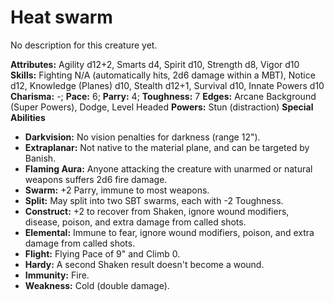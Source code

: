 # Heat swarm

No description for this creature yet.

**Attributes:** Agility d12+2, Smarts d4, Spirit d10, Strength d8, Vigor
d10
**Skills:** Fighting N/A (automatically hits, 2d6 damage within a MBT),
Notice d12, Knowledge (Planes) d10, Stealth d12+1, Survival d10, Innate
Powers d10
**Charisma:** -; **Pace:** 6; **Parry:** 4; **Toughness:** 7
**Edges:** Arcane Background (Super Powers), Dodge, Level Headed
**Powers:** Stun (distraction)
**Special Abilities**

- **Darkvision:** No vision penalties for darkness (range 12").
- **Extraplanar:** Not native to the material plane, and can be targeted
by Banish.
- **Flaming Aura:** Anyone attacking the creature with unarmed or
natural weapons suffers 2d6 fire damage.
- **Swarm:** +2 Parry, immune to most weapons.
- **Split:** May split into two SBT swarms, each with -2 Toughness.
- **Construct:** +2 to recover from Shaken, ignore wound modifiers,
disease, poison, and extra damage from called shots.
- **Elemental:** Immune to fear, ignore wound modifiers, poison, and
extra damage from called shots.
- **Flight:** Flying Pace of 9" and Climb 0.
- **Hardy:** A second Shaken result doesn't become a wound.
- **Immunity:** Fire.
- **Weakness:** Cold (double damage).
